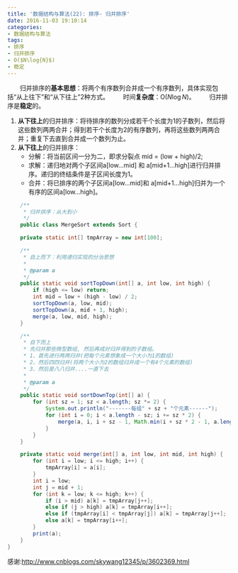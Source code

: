 ```yaml
---
title: '数据结构与算法(22): 排序- 归并排序'
date: 2016-11-03 19:10:14
categories:
- 数据结构与算法
tags:
- 排序
- 归并排序
- O($N\log{N}$)
- 稳定
---
```


&emsp;&emsp;归并排序的**基本思想**：将两个有序数列合并成一个有序数列，具体实现包括“从上往下”和“从下往上”2种方式。
&emsp;&emsp;时间**复杂度**：O($N\log{N}$)。
&emsp;&emsp;归并排序是**稳定**的。

1. **从下往上**的归并排序：将待排序的数列分成若干个长度为1的子数列，然后将这些数列两两合并；得到若干个长度为2的有序数列，再将这些数列两两合并；重复下去直到合并成一个数列为止。
2. **从下往上**的归并排序：
	* 分解：将当前区间一分为二，即求分裂点 mid = (low + high)/2;
	* 求解：递归地对两个子区间a[low...mid] 和 a[mid+1...high]进行归并排序。递归的终结条件是子区间长度为1。
	* 合并：将已排序的两个子区间a[low...mid]和 a[mid+1...high]归并为一个有序的区间a[low...high]。

```java
    /**
     * 归并排序：从大到小
     */
    public class MergeSort extends Sort {

    private static int[] tmpArray = new int[100];

    /**
     * 自上而下：利用递归实现的分治思想
     *
     * @param a
     */
    public static void sortTopDown(int[] a, int low, int high) {
        if (high <= low) return;
        int mid = low + (high - low) / 2;
        sortTopDown(a, low, mid);
        sortTopDown(a, mid + 1, high);
        merge(a, low, mid, high);
    }

    /**
     * 自下而上
     * 先归并那些微型数组, 然后再成对归并得到的子数组。
     * 1、首先进行两两归并(把每个元素想象成一个大小为1的数组)
     * 2、然后四四归并(将两个大小为2的数组归并成一个有4个元素的数组)
     * 3、然后是八八归并....一直下去
     *
     * @param a
     */
    public static void sortDownTop(int[] a) {
        for (int sz = 1; sz < a.length; sz *= 2) {
            System.out.println("-------每组" + sz + "个元素------");
            for (int i = 0; i < a.length - sz; i += sz * 2) {
                merge(a, i, i + sz - 1, Math.min(i + sz * 2 - 1, a.length - 1));
            }
        }
    }

    private static void merge(int[] a, int low, int mid, int high) {
        for (int i = low; i <= high; i++) {
            tmpArray[i] = a[i];
        }
        int i = low;
        int j = mid + 1;
        for (int k = low; k <= high; k++) {
            if (i > mid) a[k] = tmpArray[j++];
            else if (j > high) a[k] = tmpArray[i++];
            else if (tmpArray[i] < tmpArray[j]) a[k] = tmpArray[j++];
            else a[k] = tmpArray[i++];
        }
        print(a);
    }
}
```

感谢:http://www.cnblogs.com/skywang12345/p/3602369.html
